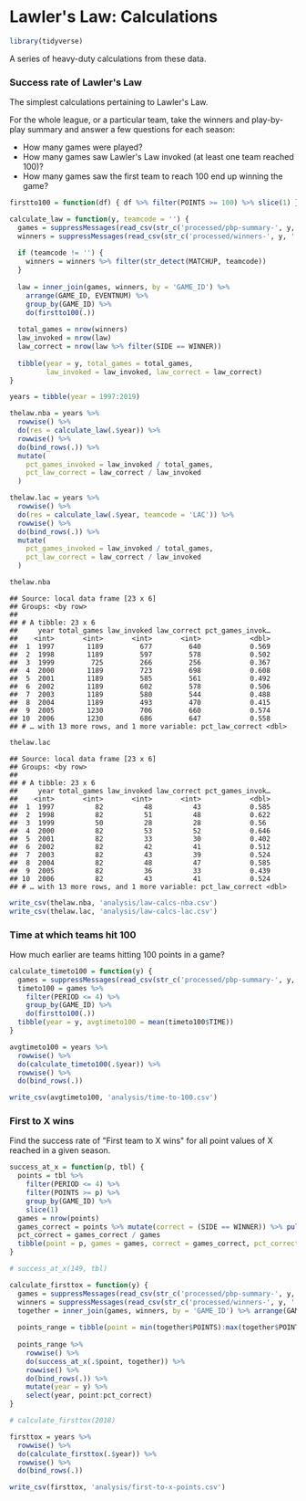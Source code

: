 Lawler's Law: Calculations
================

``` r
library(tidyverse)
```

A series of heavy-duty calculations from these data.

### Success rate of Lawler's Law

The simplest calculations pertaining to Lawler's Law.

For the whole league, or a particular team, take the winners and play-by-play summary and answer a few questions for each season:

-   How many games were played?
-   How many games saw Lawler's Law invoked (at least one team reached 100)?
-   How many games saw the first team to reach 100 end up winning the game?

``` r
firstto100 = function(df) { df %>% filter(POINTS >= 100) %>% slice(1) }

calculate_law = function(y, teamcode = '') {
  games = suppressMessages(read_csv(str_c('processed/pbp-summary-', y, '.csv')))
  winners = suppressMessages(read_csv(str_c('processed/winners-', y, '.csv')))
  
  if (teamcode != '') {
    winners = winners %>% filter(str_detect(MATCHUP, teamcode))
  }
  
  law = inner_join(games, winners, by = 'GAME_ID') %>% 
    arrange(GAME_ID, EVENTNUM) %>% 
    group_by(GAME_ID) %>% 
    do(firstto100(.))
  
  total_games = nrow(winners)
  law_invoked = nrow(law)
  law_correct = nrow(law %>% filter(SIDE == WINNER))
  
  tibble(year = y, total_games = total_games,
         law_invoked = law_invoked, law_correct = law_correct)
}
```

``` r
years = tibble(year = 1997:2019)

thelaw.nba = years %>% 
  rowwise() %>% 
  do(res = calculate_law(.$year)) %>% 
  rowwise() %>% 
  do(bind_rows(.)) %>% 
  mutate(
    pct_games_invoked = law_invoked / total_games,
    pct_law_correct = law_correct / law_invoked
  )

thelaw.lac = years %>% 
  rowwise() %>% 
  do(res = calculate_law(.$year, teamcode = 'LAC')) %>% 
  rowwise() %>% 
  do(bind_rows(.)) %>% 
  mutate(
    pct_games_invoked = law_invoked / total_games,
    pct_law_correct = law_correct / law_invoked
  )
```

``` r
thelaw.nba
```

    ## Source: local data frame [23 x 6]
    ## Groups: <by row>
    ## 
    ## # A tibble: 23 x 6
    ##     year total_games law_invoked law_correct pct_games_invok…
    ##    <int>       <int>       <int>       <int>            <dbl>
    ##  1  1997        1189         677         640            0.569
    ##  2  1998        1189         597         578            0.502
    ##  3  1999         725         266         256            0.367
    ##  4  2000        1189         723         698            0.608
    ##  5  2001        1189         585         561            0.492
    ##  6  2002        1189         602         578            0.506
    ##  7  2003        1189         580         544            0.488
    ##  8  2004        1189         493         470            0.415
    ##  9  2005        1230         706         660            0.574
    ## 10  2006        1230         686         647            0.558
    ## # … with 13 more rows, and 1 more variable: pct_law_correct <dbl>

``` r
thelaw.lac
```

    ## Source: local data frame [23 x 6]
    ## Groups: <by row>
    ## 
    ## # A tibble: 23 x 6
    ##     year total_games law_invoked law_correct pct_games_invok…
    ##    <int>       <int>       <int>       <int>            <dbl>
    ##  1  1997          82          48          43            0.585
    ##  2  1998          82          51          48            0.622
    ##  3  1999          50          28          28            0.56 
    ##  4  2000          82          53          52            0.646
    ##  5  2001          82          33          30            0.402
    ##  6  2002          82          42          41            0.512
    ##  7  2003          82          43          39            0.524
    ##  8  2004          82          48          47            0.585
    ##  9  2005          82          36          33            0.439
    ## 10  2006          82          43          41            0.524
    ## # … with 13 more rows, and 1 more variable: pct_law_correct <dbl>

``` r
write_csv(thelaw.nba, 'analysis/law-calcs-nba.csv')
write_csv(thelaw.lac, 'analysis/law-calcs-lac.csv')
```

### Time at which teams hit 100

How much earlier are teams hitting 100 points in a game?

``` r
calculate_timeto100 = function(y) {
  games = suppressMessages(read_csv(str_c('processed/pbp-summary-', y, '.csv')))
  timeto100 = games %>% 
    filter(PERIOD <= 4) %>% 
    group_by(GAME_ID) %>% 
    do(firstto100(.))
  tibble(year = y, avgtimeto100 = mean(timeto100$TIME))
}
```

``` r
avgtimeto100 = years %>% 
  rowwise() %>% 
  do(calculate_timeto100(.$year)) %>% 
  rowwise() %>% 
  do(bind_rows(.))
```

``` r
write_csv(avgtimeto100, 'analysis/time-to-100.csv')
```

### First to X wins

Find the success rate of "First team to X wins" for all point values of X reached in a given season.

``` r
success_at_x = function(p, tbl) {
  points = tbl %>% 
    filter(PERIOD <= 4) %>% 
    filter(POINTS >= p) %>% 
    group_by(GAME_ID) %>% 
    slice(1)
  games = nrow(points)
  games_correct = points %>% mutate(correct = (SIDE == WINNER)) %>% pull(correct) %>% sum()
  pct_correct = games_correct / games
  tibble(point = p, games = games, correct = games_correct, pct_correct = pct_correct)
}

# success_at_x(149, tbl)

calculate_firsttox = function(y) {
  games = suppressMessages(read_csv(str_c('processed/pbp-summary-', y, '.csv')))
  winners = suppressMessages(read_csv(str_c('processed/winners-', y, '.csv')))
  together = inner_join(games, winners, by = 'GAME_ID') %>% arrange(GAME_ID, EVENTNUM)
  
  points_range = tibble(point = min(together$POINTS):max(together$POINTS))
  
  points_range %>% 
    rowwise() %>% 
    do(success_at_x(.$point, together)) %>% 
    rowwise() %>% 
    do(bind_rows(.)) %>% 
    mutate(year = y) %>% 
    select(year, point:pct_correct)
}

# calculate_firsttox(2018)

firsttox = years %>% 
  rowwise() %>% 
  do(calculate_firsttox(.$year)) %>% 
  rowwise() %>% 
  do(bind_rows(.))
```

``` r
write_csv(firsttox, 'analysis/first-to-x-points.csv')
```
